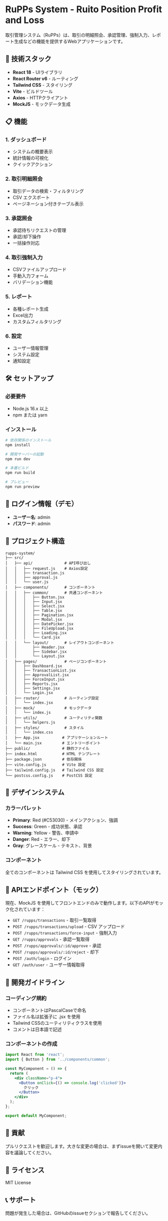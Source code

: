 # RuPPs System - Ruito Position Profit and Loss

取引管理システム（RuPPs）は、取引の明細照会、承認管理、強制入力、レポート生成などの機能を提供するWebアプリケーションです。

## 🚀 技術スタック

- **React 18** - UIライブラリ
- **React Router v6** - ルーティング
- **Tailwind CSS** - スタイリング
- **Vite** - ビルドツール
- **Axios** - HTTPクライアント
- **MockJS** - モックデータ生成

## 📋 機能

### 1. ダッシュボード
- システムの概要表示
- 統計情報の可視化
- クイックアクション

### 2. 取引明細照会
- 取引データの検索・フィルタリング
- CSV エクスポート
- ページネーション付きテーブル表示

### 3. 承認照会
- 承認待ちリクエストの管理
- 承認/却下操作
- 一括操作対応

### 4. 取引強制入力
- CSVファイルアップロード
- 手動入力フォーム
- バリデーション機能

### 5. レポート
- 各種レポート生成
- Excel出力
- カスタムフィルタリング

### 6. 設定
- ユーザー情報管理
- システム設定
- 通知設定

## 🛠️ セットアップ

### 必要要件
- Node.js 16.x 以上
- npm または yarn

### インストール

```bash
# 依存関係のインストール
npm install

# 開発サーバーの起動
npm run dev

# 本番ビルド
npm run build

# プレビュー
npm run preview
```

## 🔐 ログイン情報（デモ）

- **ユーザー名**: admin
- **パスワード**: admin

## 📁 プロジェクト構造

```
rupps-system/
├── src/
│   ├── api/              # API呼び出し
│   │   ├── request.js    # Axios設定
│   │   ├── transaction.js
│   │   ├── approval.js
│   │   └── user.js
│   ├── components/       # コンポーネント
│   │   ├── common/       # 共通コンポーネント
│   │   │   ├── Button.jsx
│   │   │   ├── Input.jsx
│   │   │   ├── Select.jsx
│   │   │   ├── Table.jsx
│   │   │   ├── Pagination.jsx
│   │   │   ├── Modal.jsx
│   │   │   ├── DatePicker.jsx
│   │   │   ├── FileUpload.jsx
│   │   │   ├── Loading.jsx
│   │   │   └── Card.jsx
│   │   └── layout/       # レイアウトコンポーネント
│   │       ├── Header.jsx
│   │       ├── Sidebar.jsx
│   │       └── Layout.jsx
│   ├── pages/            # ページコンポーネント
│   │   ├── Dashboard.jsx
│   │   ├── TransactionList.jsx
│   │   ├── ApprovalList.jsx
│   │   ├── ForceInput.jsx
│   │   ├── Reports.jsx
│   │   ├── Settings.jsx
│   │   └── Login.jsx
│   ├── router/           # ルーティング設定
│   │   └── index.jsx
│   ├── mock/             # モックデータ
│   │   └── index.js
│   ├── utils/            # ユーティリティ関数
│   │   └── helpers.js
│   ├── styles/           # スタイル
│   │   └── index.css
│   ├── App.jsx          # アプリケーションルート
│   └── main.jsx         # エントリーポイント
├── public/              # 静的ファイル
├── index.html           # HTML テンプレート
├── package.json         # 依存関係
├── vite.config.js       # Vite 設定
├── tailwind.config.js   # Tailwind CSS 設定
└── postcss.config.js    # PostCSS 設定
```

## 🎨 デザインシステム

### カラーパレット
- **Primary**: Red (#C53030) - メインアクション、強調
- **Success**: Green - 成功状態、承認
- **Warning**: Yellow - 警告、申請中
- **Danger**: Red - エラー、却下
- **Gray**: グレースケール - テキスト、背景

### コンポーネント
全てのコンポーネントは Tailwind CSS を使用してスタイリングされています。

## 🔧 APIエンドポイント（モック）

現在、MockJS を使用してフロントエンドのみで動作します。以下のAPIがモック化されています：

- `GET /rupps/transactions` - 取引一覧取得
- `POST /rupps/transactions/upload` - CSV アップロード
- `POST /rupps/transactions/force-input` - 強制入力
- `GET /rupps/approvals` - 承認一覧取得
- `POST /rupps/approvals/:id/approve` - 承認
- `POST /rupps/approvals/:id/reject` - 却下
- `POST /auth/login` - ログイン
- `GET /auth/user` - ユーザー情報取得

## 📝 開発ガイドライン

### コーディング規約
- コンポーネントはPascalCaseで命名
- ファイル名は拡張子に .jsx を使用
- Tailwind CSSのユーティリティクラスを使用
- コメントは日本語で記述

### コンポーネントの作成
```jsx
import React from 'react';
import { Button } from '../components/common';

const MyComponent = () => {
  return (
    <div className="p-4">
      <Button onClick={() => console.log('clicked')}>
        クリック
      </Button>
    </div>
  );
};

export default MyComponent;
```

## 🤝 貢献

プルリクエストを歓迎します。大きな変更の場合は、まずissueを開いて変更内容を議論してください。

## 📄 ライセンス

MIT License

## 📞 サポート

問題が発生した場合は、GitHubのissueセクションで報告してください。
